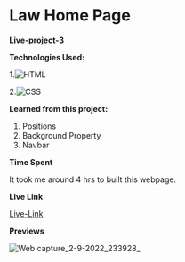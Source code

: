 # Law Home Page



**Live-project-3**


**Technologies Used:** 


1.![HTML](https://img.shields.io/badge/-HTML5-orange)

2.![CSS](https://img.shields.io/badge/-CSS3-green)


**Learned from this project:**

1. Positions
2. Background Property
3. Navbar

**Time Spent**

It took me around 4 hrs to built this webpage.


**Live Link**

[Live-Link](https://project3-law-homepage.netlify.app/)

**Previews**

![Web capture_2-9-2022_233928_](https://user-images.githubusercontent.com/111293928/188213380-39f4063a-0a54-4202-aa16-ce7798a44ceb.jpeg)



